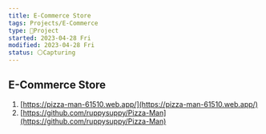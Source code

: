 ```yaml
---
title: E-Commerce Store
tags: Projects/E-Commerce
type: 🚀Project
started: 2023-04-28 Fri
modified: 2023-04-28 Fri
status: ⚪Capturing
---
```

## E-Commerce Store
   1. [https://pizza-man-61510.web.app/](https://pizza-man-61510.web.app/)
   2. [https://github.com/ruppysuppy/Pizza-Man](https://github.com/ruppysuppy/Pizza-Man)